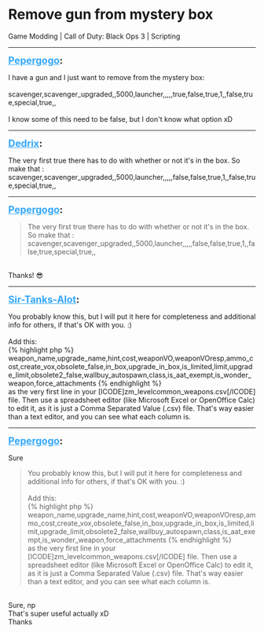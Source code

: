 # Remove gun from mystery box
Game Modding | Call of Duty: Black Ops 3 | Scripting

---
<strong style="font-size: 1.4em;"><span style="text-decoration: underline;text-decoration-color: #34a7f9;"><span style="color:#34a7f9;">Pepergogo</span></span>:</strong>

<p>I have a gun and I just want to remove from the mystery box:<br /><br />scavenger,scavenger_upgraded,,5000,launcher,,,,,true,false,true,1,,false,true,special,true,,<br /><br />I know some of this need to be false, but I don&#39;t know what option xD</p>

---
<strong style="font-size: 1.4em;"><span style="text-decoration: underline;text-decoration-color: #34a7f9;"><span style="color:#34a7f9;">Dedrix</span></span>:</strong>

<p>The very first true there has to do with whether or not it&#39;s in the box. So make that :<br />scavenger,scavenger_upgraded,,5000,launcher,,,,,false,false,true,1,,false,true,special,true,,</p>

---
<strong style="font-size: 1.4em;"><span style="text-decoration: underline;text-decoration-color: #34a7f9;"><span style="color:#34a7f9;">Pepergogo</span></span>:</strong>

<p><blockquote>The very first true there has to do with whether or not it&#39;s in the box. So make that :<br />scavenger,scavenger_upgraded,,5000,launcher,,,,,false,false,true,1,,false,true,special,true,,<br /></blockquote><br />Thanks! &#128526;</p>

---
<strong style="font-size: 1.4em;"><span style="text-decoration: underline;text-decoration-color: #34a7f9;"><span style="color:#34a7f9;">Sir-Tanks-Alot</span></span>:</strong>

<p>You probably know this, but I will put it here for completeness and additional info for others, if that&#39;s OK with you. :)<br /><br />Add this:<br />{% highlight php %}
weapon_name,upgrade_name,hint,cost,weaponVO,weaponVOresp,ammo_cost,create_vox,obsolete_false,in_box,upgrade_in_box,is_limited,limit,upgrade_limit,obsolete2_false,wallbuy_autospawn,class,is_aat_exempt,is_wonder_weapon,force_attachments
{% endhighlight %}
<br />as the very first line in your [ICODE]zm_levelcommon_weapons.csv[/ICODE] file. Then use a spreadsheet editor (like Microsoft Excel or OpenOffice Calc) to edit it, as it is just a Comma Separated Value (.csv) file. That&#39;s way easier than a text editor, and you can see what each column is.</p>

---
<strong style="font-size: 1.4em;"><span style="text-decoration: underline;text-decoration-color: #34a7f9;"><span style="color:#34a7f9;">Pepergogo</span></span>:</strong>

<p>Sure<br /><blockquote>You probably know this, but I will put it here for completeness and additional info for others, if that&#39;s OK with you. :)<br /><br />Add this:<br />{% highlight php %}
weapon_name,upgrade_name,hint,cost,weaponVO,weaponVOresp,ammo_cost,create_vox,obsolete_false,in_box,upgrade_in_box,is_limited,limit,upgrade_limit,obsolete2_false,wallbuy_autospawn,class,is_aat_exempt,is_wonder_weapon,force_attachments
{% endhighlight %}
<br />as the very first line in your [ICODE]zm_levelcommon_weapons.csv[/ICODE] file. Then use a spreadsheet editor (like Microsoft Excel or OpenOffice Calc) to edit it, as it is just a Comma Separated Value (.csv) file. That&#39;s way easier than a text editor, and you can see what each column is.<br /></blockquote><br />Sure, np<br />That&#39;s super useful actually xD<br />Thanks</p>
